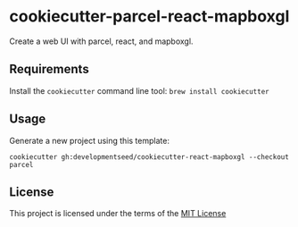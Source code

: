# cookiecutter-parcel-react-mapboxgl

Create a web UI with parcel, react, and mapboxgl.

## Requirements

Install the `cookiecutter` command line tool: `brew install cookiecutter`

## Usage

Generate a new project using this template:

```
cookiecutter gh:developmentseed/cookiecutter-react-mapboxgl --checkout parcel
```

## License

This project is licensed under the terms of the [MIT License](/LICENSE.md)
